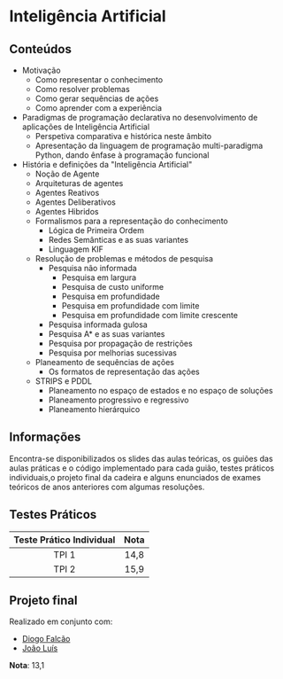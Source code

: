 # Inteligência Artificial

## Conteúdos

- Motivação
    - Como representar o conhecimento
    - Como resolver problemas
    - Como gerar sequências de ações
    - Como aprender com a experiência
- Paradigmas de programação declarativa no desenvolvimento de aplicações de Inteligência Artificial
    - Perspetiva comparativa e histórica neste âmbito
    - Apresentação da linguagem de programação multi-paradigma Python, dando ênfase à programação funcional
- História e definições da "Inteligência Artificial"
    - Noção de Agente
    - Arquiteturas de agentes
    - Agentes Reativos
    - Agentes Deliberativos
    - Agentes Hibridos
    - Formalismos para a representação do conhecimento
        - Lógica de Primeira Ordem
        - Redes Semânticas e as suas variantes
        - Linguagem KIF
    - Resolução de problemas e métodos de pesquisa
        - Pesquisa não informada
            - Pesquisa em largura
            - Pesquisa de custo uniforme
            - Pesquisa em profundidade
            - Pesquisa em profundidade com limite
            - Pesquisa em profundidade com limite crescente
        - Pesquisa informada gulosa
        - Pesquisa A* e as suas variantes
        - Pesquisa por propagação de restrições
        - Pesquisa por melhorias sucessivas
    - Planeamento de sequências de ações
        - Os formatos de representação das ações
    - STRIPS e PDDL
        - Planeamento no espaço de estados e no espaço de soluções
        - Planeamento progressivo e regressivo
        - Planeamento hierárquico

## Informações 

Encontra-se disponibilizados os slides das aulas teóricas, os guiões das aulas práticas e o código implementado para cada guião, testes práticos individuais,o projeto final da cadeira e alguns enunciados de exames teóricos de anos anteriores com algumas resoluções.

## Testes Práticos 

| Teste Prático Individual | Nota |
| :---: | :---: |
| TPI 1 | 14,8 |
| TPI 2 | 15,9 |

## Projeto final

Realizado em conjunto com:
- [Diogo Falcão](https://github.com/falcaodiogo)
- [João Luís](https://github.com/jnluis)

__Nota__: 13,1
